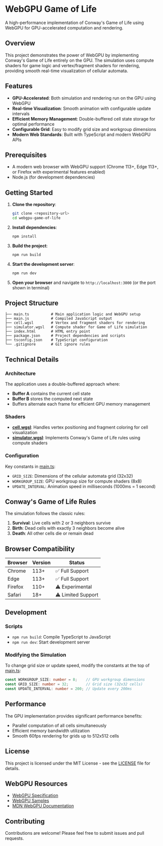 # WebGPU Game of Life

A high-performance implementation of Conway's Game of Life using WebGPU for GPU-accelerated computation and rendering.

## Overview

This project demonstrates the power of WebGPU by implementing Conway's Game of Life entirely on the GPU. The simulation uses compute shaders for game logic and vertex/fragment shaders for rendering, providing smooth real-time visualization of cellular automata.

## Features

- **GPU-Accelerated**: Both simulation and rendering run on the GPU using WebGPU
- **Real-time Visualization**: Smooth animation with configurable update intervals
- **Efficient Memory Management**: Double-buffered cell state storage for optimal performance
- **Configurable Grid**: Easy to modify grid size and workgroup dimensions
- **Modern Web Standards**: Built with TypeScript and modern WebGPU APIs

## Prerequisites

- A modern web browser with WebGPU support (Chrome 113+, Edge 113+, or Firefox with experimental features enabled)
- Node.js (for development dependencies)

## Getting Started

1. **Clone the repository**:
   ```bash
   git clone <repository-url>
   cd webgpu-game-of-life
   ```

2. **Install dependencies**:
   ```bash
   npm install
   ```

3. **Build the project**:
   ```bash
   npm run build
   ```

4. **Start the development server**:
   ```bash
   npm run dev
   ```

5. **Open your browser** and navigate to `http://localhost:3000` (or the port shown in terminal)

## Project Structure

```
├── main.ts          # Main application logic and WebGPU setup
├── main.js          # Compiled JavaScript output
├── cell.wgsl        # Vertex and fragment shaders for rendering
├── simulator.wgsl   # Compute shader for Game of Life simulation
├── index.html       # HTML entry point
├── package.json     # Project dependencies and scripts
├── tsconfig.json    # TypeScript configuration
└── .gitignore       # Git ignore rules
```

## Technical Details

### Architecture

The application uses a double-buffered approach where:
- **Buffer A** contains the current cell state
- **Buffer B** stores the computed next state
- Buffers alternate each frame for efficient GPU memory management

### Shaders

- **[cell.wgsl](cell.wgsl)**: Handles vertex positioning and fragment coloring for cell visualization
- **[simulator.wgsl](simulator.wgsl)**: Implements Conway's Game of Life rules using compute shaders

### Configuration

Key constants in [main.ts](main.ts):
- `GRID_SIZE`: Dimensions of the cellular automata grid (32x32)
- `WORKGROUP_SIZE`: GPU workgroup size for compute shaders (8x8)
- `UPDATE_INTERVAL`: Animation speed in milliseconds (1000ms = 1 second)

## Conway's Game of Life Rules

The simulation follows the classic rules:
1. **Survival**: Live cells with 2 or 3 neighbors survive
2. **Birth**: Dead cells with exactly 3 neighbors become alive  
3. **Death**: All other cells die or remain dead

## Browser Compatibility

| Browser | Version | Status |
|---------|---------|--------|
| Chrome  | 113+    | ✅ Full Support |
| Edge    | 113+    | ✅ Full Support |
| Firefox | 110+    | ⚠️ Experimental |
| Safari  | 18+     | ⚠️ Limited Support |

## Development

### Scripts

- `npm run build`: Compile TypeScript to JavaScript
- `npm run dev`: Start development server

### Modifying the Simulation

To change grid size or update speed, modify the constants at the top of [main.ts](main.ts):

```typescript
const WORKGROUP_SIZE: number = 8;    // GPU workgroup dimensions
const GRID_SIZE: number = 32;        // Grid size (32x32 cells)
const UPDATE_INTERVAL: number = 200; // Update every 200ms
```

## Performance

The GPU implementation provides significant performance benefits:
- Parallel computation of all cells simultaneously
- Efficient memory bandwidth utilization
- Smooth 60fps rendering for grids up to 512x512 cells

## License

This project is licensed under the MIT License - see the [LICENSE](LICENSE) file for details.

## WebGPU Resources

- [WebGPU Specification](https://gpuweb.github.io/gpuweb/)
- [WebGPU Samples](https://webgpu.github.io/webgpu-samples/)
- [MDN WebGPU Documentation](https://developer.mozilla.org/en-US/docs/Web/API/WebGPU_API)

## Contributing

Contributions are welcome! Please feel free to submit issues and pull requests.